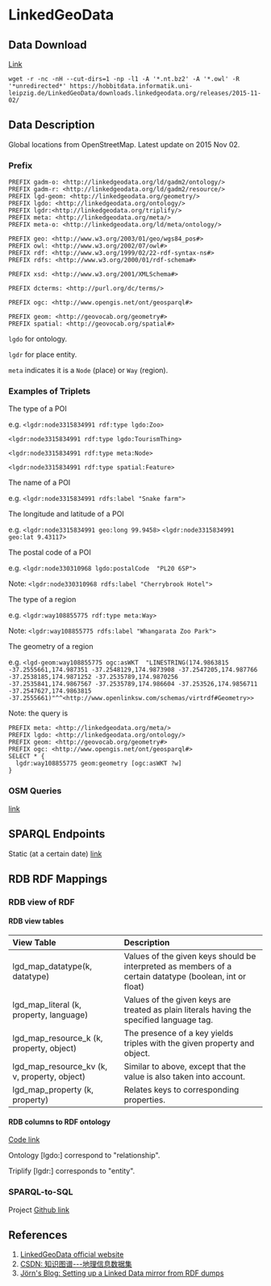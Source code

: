 # LinkedGeoData

## Data Download

[Link](https://hobbitdata.informatik.uni-leipzig.de/LinkedGeoData/downloads.linkedgeodata.org/releases/)

```text
wget -r -nc -nH --cut-dirs=1 -np -l1 -A '*.nt.bz2' -A '*.owl' -R '*unredirected*' https://hobbitdata.informatik.uni-leipzig.de/LinkedGeoData/downloads.linkedgeodata.org/releases/2015-11-02/
```

## Data Description

Global locations from OpenStreetMap. Latest update on 2015 Nov 02.

### Prefix

```text
PREFIX gadm-o: <http://linkedgeodata.org/ld/gadm2/ontology/>
PREFIX gadm-r: <http://linkedgeodata.org/ld/gadm2/resource/>
PREFIX lgd-geom: <http://linkedgeodata.org/geometry/>
PREFIX lgdo: <http://linkedgeodata.org/ontology/>
PREFIX lgdr:<http://linkedgeodata.org/triplify/>
PREFIX meta: <http://linkedgeodata.org/meta/>
PREFIX meta-o: <http://linkedgeodata.org/ld/meta/ontology/>

PREFIX geo: <http://www.w3.org/2003/01/geo/wgs84_pos#>
PREFIX owl: <http://www.w3.org/2002/07/owl#>
PREFIX rdf: <http://www.w3.org/1999/02/22-rdf-syntax-ns#>
PREFIX rdfs: <http://www.w3.org/2000/01/rdf-schema#>

PREFIX xsd: <http://www.w3.org/2001/XMLSchema#>

PREFIX dcterms: <http://purl.org/dc/terms/>

PREFIX ogc: <http://www.opengis.net/ont/geosparql#>

PREFIX geom: <http://geovocab.org/geometry#>
PREFIX spatial: <http://geovocab.org/spatial#>
```

`lgdo` for ontology.

`lgdr` for place entity.

`meta` indicates it is a `Node` \(place\) or `Way` \(region\).

### Examples of Triplets

The type of a POI

e.g. `<lgdr:node3315834991 rdf:type lgdo:Zoo>`

`<lgdr:node3315834991 rdf:type lgdo:TourismThing>`

`<lgdr:node3315834991 rdf:type meta:Node>`

`<lgdr:node3315834991 rdf:type spatial:Feature>`

The name of a POI

e.g. `<lgdr:node3315834991 rdfs:label "Snake farm">` 

The longitude and latitude of a POI

e.g. `<lgdr:node3315834991 geo:long 99.9458>` `<lgdr:node3315834991 geo:lat 9.43117>`

The postal code of a POI

e.g. `<lgdr:node330310968 lgdo:postalCode "PL20 6SP">`

Note: `<lgdr:node330310968 rdfs:label "Cherrybrook Hotel">`

The type of a region

e.g. `<lgdr:way108855775 rdf:type meta:Way>`

Note: `<lgdr:way108855775 rdfs:label "Whangarata Zoo Park">`

The geometry of a region

e.g. `<lgd-geom:way108855775 ogc:asWKT  "LINESTRING(174.9863815 -37.2555661,174.987351 -37.2548129,174.9873908 -37.2547205,174.987766 -37.2538185,174.9871252 -37.2535789,174.9870256 -37.2535841,174.9867567 -37.2535789,174.986604 -37.253526,174.9856711 -37.2547627,174.9863815 -37.2555661)"^^<http://www.openlinksw.com/schemas/virtrdf#Geometry>>`

Note: the query is

```text
PREFIX meta: <http://linkedgeodata.org/meta/>
PREFIX lgdo: <http://linkedgeodata.org/ontology/>
PREFIX geom: <http://geovocab.org/geometry#>
PREFIX ogc: <http://www.opengis.net/ont/geosparql#>
SELECT * {
  lgdr:way108855775 geom:geometry [ogc:asWKT ?w]
}
```

### OSM Queries

[link](http://linkedgeodata.org/OSM)

## SPARQL Endpoints

Static \(at a certain date\) [link](http://linkedgeodata.org/sparql)

## RDB RDF Mappings

### RDB view of RDF

#### RDB view tables

| View Table | Description |
| :--- | :--- |
| lgd\_map\_datatype\(k, datatype\) | Values of the given keys should be interpreted as members of a certain datatype \(boolean, int or float\) |
| lgd\_map\_literal \(k, property, language\) | Values of the given keys are treated as plain literals having the specified language tag. |
| lgd\_map\_resource\_k \(k, property, object\) | The presence of a key yields triples with the given property and object. |
| lgd\_map\_resource\_kv \(k, v, property, object\) | Similar to above, except that the value is also taken into account. |
| lgd\_map\_property \(k, property\) | Relates keys to corresponding properties. |

#### RDB columns to RDF ontology

[Code link](https://github.com/GeoKnow/LinkedGeoData/blob/master/linkedgeodata-core/src/main/resources/org/aksw/linkedgeodata/sql/Mappings.sql)

Ontology \[lgdo:\] correspond to "relationship". 

Triplify \[lgdr:\] corresponds to "entity".

### SPARQL-to-SQL

Project [Github link](https://github.com/SmartDataAnalytics/Sparqlify)

## References

1. [LinkedGeoData official website ](http://linkedgeodata.org/)
2. [CSDN: 知识图谱---地理信息数据集](https://blog.csdn.net/github_37002236/article/details/81908446)
3. [Jörn's Blog: Setting up a Linked Data mirror from RDF dumps](https://joernhees.de/blog/2015/11/23/setting-up-a-linked-data-mirror-from-rdf-dumps-dbpedia-2015-04-freebase-wikidata-linkedgeodata-with-virtuoso-7-2-1-and-docker-optional/)

